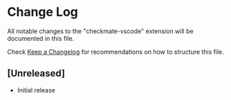 # Change Log
All notable changes to the "checkmate-vscode" extension will be documented in this file.

Check [Keep a Changelog](http://keepachangelog.com/) for recommendations on how to structure this file.

## [Unreleased]
- Initial release